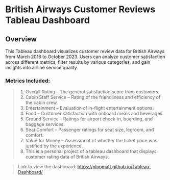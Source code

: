 # British Airways Customer Reviews Tableau Dashboard
## Overview
This Tableau dashboard visualizes customer review data for British Airways from March 2016 to October 2023. Users can analyze customer satisfaction across different metrics, filter results by various categories, and gain insights into airline service quality.<br>
### Metrics Included:
>1. Overall Rating – The general satisfaction score from customers.
>2. Cabin Staff Service – Rating of the friendliness and efficiency of the cabin crew.
>3. Entertainment – Evaluation of in-flight entertainment options.
>4. Food – Customer satisfaction with onboard meals and beverages.
>5. Ground Service – Ratings for airport check-in, boarding, and baggage services.
>6. Seat Comfort – Passenger ratings for seat size, legroom, and comfort.
>7. Value for Money – Assessment of whether the ticket price was justified by the experience.
>8. This is a personal project of a tableau dashboard that displays customer rating data of British Airways.<br>
>>

>Link to view the dashboard: https://ploomatt.github.io/Tableau-Dashboard/ <br>

